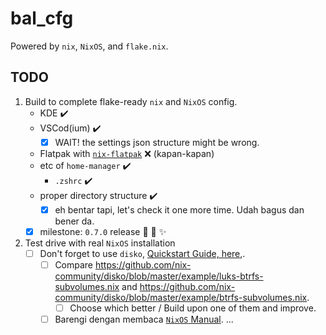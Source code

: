 # bal_cfg

Powered by `nix`, `NixOS`, and `flake.nix`.

## TODO

1. Build to complete flake-ready `nix` and `NixOS` config.
   - KDE ✔️
   - VSCod(ium) ✔️
     - [x] WAIT! the settings json structure might be wrong.
   - Flatpak with [`nix-flatpak`](https://github.com/gmodena/nix-flatpak) ❌ (kapan-kapan)
   - etc of `home-manager` ✔️
     - `.zshrc` ✔️
   - proper directory structure ✔️
     - [x] eh bentar tapi, let's check it one more time. Udah bagus dan bener da.
   - [x] milestone: `0.7.0` release 🎂 🎊 ✨
2. Test drive with real `NixOS` installation
   - [ ] Don't forget to use `disko`, [Quickstart Guide, here](https://github.com/nix-community/disko/blob/master/docs/quickstart.md),.
     - [ ] Compare <https://github.com/nix-community/disko/blob/master/example/luks-btrfs-subvolumes.nix> and <https://github.com/nix-community/disko/blob/master/example/btrfs-subvolumes.nix>.
       - [ ] Choose which better / Build upon one of them and improve.
     - [ ] Barengi dengan membaca [`NixOS` Manual](https://nixos.org/manual/nixos/stable/).
...
